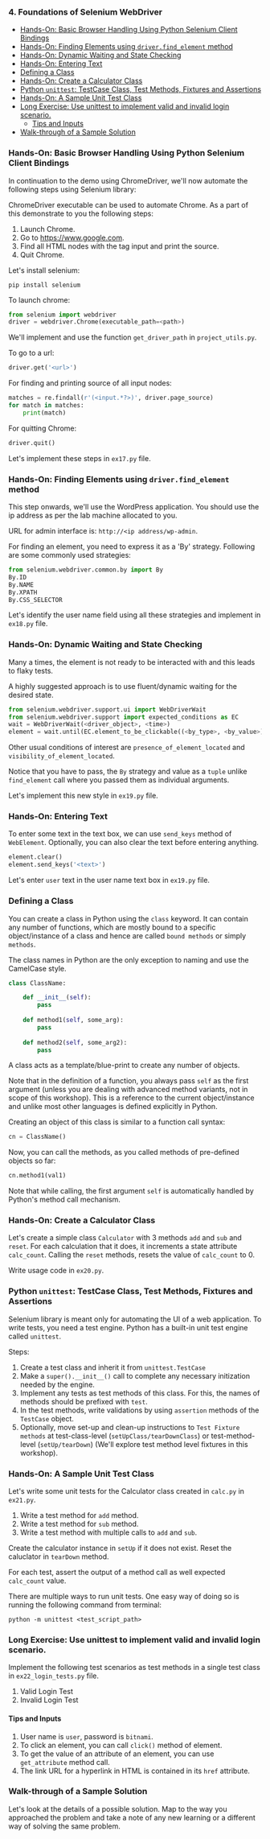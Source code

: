 ### 4. Foundations of Selenium WebDriver

- [Hands-On: Basic Browser Handling Using Python Selenium Client Bindings](#hands-on-basic-browser-handling-using-python-selenium-client-bindings)
- [Hands-On: Finding Elements using `driver.find_element` method](#hands-on-finding-elements-using-driverfind_element-method)
- [Hands-On: Dynamic Waiting and State Checking](#hands-on-dynamic-waiting-and-state-checking)
- [Hands-On: Entering Text](#hands-on-entering-text)
- [Defining a Class](#defining-a-class)
- [Hands-On: Create a Calculator Class](#hands-on-create-a-calculator-class)
- [Python `unittest`: TestCase Class, Test Methods, Fixtures and Assertions](#python-unittest-testcase-class-test-methods-fixtures-and-assertions)
- [Hands-On: A Sample Unit Test Class](#hands-on-a-sample-unit-test-class)
- [Long Exercise: Use unittest to implement valid and invalid login scenario.](#long-exercise-use-unittest-to-implement-valid-and-invalid-login-scenario)
  * [Tips and Inputs](#tips-and-inputs)
- [Walk-through of a Sample Solution](#walk-through-of-a-sample-solution)

### Hands-On: Basic Browser Handling Using Python Selenium Client Bindings

In continuation to the demo using ChromeDriver, we'll now automate the following steps using Selenium library:

ChromeDriver executable can be used to automate Chrome. As a part of this demonstrate to you the following steps:

1. Launch Chrome.
2. Go to https://www.google.com.
3. Find all HTML nodes with the tag input and print the source.
4. Quit Chrome.

Let's install selenium:

```
pip install selenium
```

To launch chrome:

```python
from selenium import webdriver
driver = webdriver.Chrome(executable_path=<path>)
```

We'll implement and use the function `get_driver_path` in `project_utils.py`.

To go to a url:

```python
driver.get('<url>')
```

For finding and printing source of all input nodes:

```python
matches = re.findall(r'(<input.*?>)', driver.page_source)
for match in matches:
    print(match)
```

For quitting Chrome:

```python
driver.quit()
```

Let's implement these steps in `ex17.py` file.

### Hands-On: Finding Elements using `driver.find_element` method

This step onwards, we'll use the WordPress application. You should use the ip address as per the lab machine allocated to you.

URL for admin interface is: `http://<ip address/wp-admin`.

For finding an element, you need to express it as a 'By' strategy. Following are some commonly used strategies:

```python
from selenium.webdriver.common.by import By
By.ID
By.NAME
By.XPATH
By.CSS_SELECTOR
```

Let's identify the user name field using all these strategies and implement in `ex18.py` file.

### Hands-On: Dynamic Waiting and State Checking

Many a times, the element is not ready to be interacted with and this leads to flaky tests.

A highly suggested approach is to use fluent/dynamic waiting for the desired state.

```python
from selenium.webdriver.support.ui import WebDriverWait
from selenium.webdriver.support import expected_conditions as EC
wait = WebDriverWait(<driver_object>, <time>)
element = wait.until(EC.element_to_be_clickable((<by_type>, <by_value>))
```

Other usual conditions of interest are `presence_of_element_located` and `visibility_of_element_located`.

Notice that you have to pass, the `By` strategy and value as a `tuple` unlike `find_element` call where you passed them as individual arguments.

Let's implement this new style in `ex19.py` file.

### Hands-On: Entering Text

To enter some text in the text box, we can use `send_keys` method of `WebElement`. Optionally, you can also clear the text before entering anything.

```python
element.clear()
element.send_keys('<text>')
```

Let's enter `user` text in the user name text box in `ex19.py` file.

### Defining a Class

You can create a class in Python using the `class` keyword. It can contain any number of functions, which are mostly bound to a specific object/instance of a class and hence are called `bound methods` or simply `methods`.

The class names in Python are the only exception to naming and use the CamelCase style.

```python
class ClassName:

    def __init__(self):
        pass
        
    def method1(self, some_arg):
        pass
        
    def method2(self, some_arg2):
        pass
 ```
 
 A class acts as a template/blue-print to create any number of objects.

Note that in the definition of a function, you always pass `self` as the first argument (unless you are dealing with advanced method variants, not in scope of this workshop). This is a reference to the current object/instance and unlike most other languages is defined explicitly in Python.

Creating an object of this class is similar to a function call syntax:
 
 ```python
 cn = ClassName()
 ```
 
 Now, you can call the methods, as you called methods of pre-defined objects so far:
 
 ```python
 cn.method1(val1)
```

Note that while calling, the first argument `self` is automatically handled by Python's method call mechanism.

### Hands-On: Create a Calculator Class

Let's create a simple class `Calculator` with 3 methods `add` and `sub` and `reset`. For each calculation that it does, it increments a state attribute `calc_count`. Calling the `reset` methods, resets the value of `calc_count` to 0.

Write usage code in `ex20.py`.

### Python `unittest`: TestCase Class, Test Methods, Fixtures and Assertions

Selenium library is meant only for automating the UI of a web application. To write tests, you need a test engine. Python has a built-in unit test engine called `unittest`.

Steps:
1. Create a test class and inherit it from `unittest.TestCase`
2. Make a `super().__init__()` call to complete any necessary initization needed by the engine.
2. Implement any tests as test methods of this class. For this, the names of methods should be prefixed with `test`.
4. In the test methods, write validations by using `assertion` methods of the `TestCase` object.
5. Optionally, move set-up and clean-up instructions to `Test Fixture methods` at test-class-level (`setUpClass/tearDownClass`) or test-method-level (`setUp/tearDown`) (We'll explore test method level fixtures in this workshop).

### Hands-On: A Sample Unit Test Class

Let's write some unit tests for the Calculator class created in `calc.py` in `ex21.py`.

1. Write a test method for `add` method. 
2. Write a test method for `sub` method. 
3. Write a test method with multiple calls to `add` and `sub`.

Create the calculator instance in `setUp` if it does not exist. Reset the caluclator in `tearDown` method.

For each test, assert the output of a method call as well expected `calc_count` value.

There are multiple ways to run unit tests. One easy way of doing so is running the following command from terminal:

```
python -m unittest <test_script_path>
```

### Long Exercise: Use unittest to implement valid and invalid login scenario.

Implement the following test scenarios as test methods in a single test class in `ex22_login_tests.py` file.
1. Valid Login Test
2. Invalid Login Test

#### Tips and Inputs
1. User name is `user`, password is `bitnami`.
2. To click an element, you can call `click()` method of element.
3. To get the value of an attribute of an element, you can use `get_attribute` method call.
4. The link URL for a hyperlink in HTML is contained in its `href` attribute.

### Walk-through of a Sample Solution
Let's look at the details of a possible solution. Map to the way you approached the problem and take a note of any new learning or a different way of solving the same problem.
